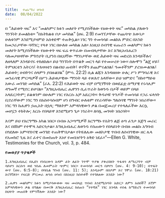 ```yaml
---
title:  ተጨማሪ ሀሳብ
date:  08/04/2022
---
```


በ “ሕይወት ዛፍ” እና “መልካምና ክፉን መለየት  የሚያስችለው የዕውቀት ዛፍ” መካከል ያለውን ግንኙነት ይመልከቱ። “በአትክልቱ ቦታ መካከል” (ዘፍ. 2:9) የመገኘታቸው ተጨባጭ እውነታ ሁለቱንም እንደሚያዛምድ አስቀድሞ ተጠቅሷል። ነገር ግን ተመሳሳይ መልክአ ምድር በአንድ ከመጋራታቸው ባሻገር; የላቀ ነገር በሁለቱ መካከል አለ። እነዚህ ሰብዓዊ ፍጡራን መልካምና ክፉን መለየት ከሚያስችለው የዕውቀት ዛፍ ፍሬ ቀጥፈው በመብላታቸው እና እግዚአብሔርን ባለመታዘዛቸው ምክንያት ቢያንስ በዚህኛው ማንነታቸው ወደ ሕይወት ዛፍ መድረስ እንዳይችሉና ለዘላለም እንዳይኖሩ ተከለከሉ። ይህ ግንኙነት በጥልቅ መርኅ ላይ የተመሠረተ ነው። ሰሎሞን “ልጄ ሆይ፤ ትምህርቴን አትርሳ፤ ትእዛዛቴን በልብህ ጠብቅ፤ ቀኖችን ይጨምሩልሃል፤ ዓመቶችንም ያረዝሙልሃል፤ ሕይወት; ሀብትንና ሰላምን ያበዙልሃል” (ምሳ. 22:2) ሲል ልጁን እንዳዘዘው ሁሉ; ሥነ ምግባራዊ እና መንፈሳዊ ምርጫዎች በሥነ ሕይወታዊው ማንነት ላይ ተጽእኖ አላቸው። ይህ ዝምድና “በከተማይቱ አውራ መንገድ መካከል” (ራእ. 22:2) የሕይወት ዛፍ ብቻ በሚገኝባት በወደፊቷ ሰማያዊ የሩሳሌም ዳግመኛ የሚኖር ይሆናል። “እግዚአብሔር ሔዋንን ሲፈጥራት ከወንዱ በታች ወይም በላይ አላደረጋትም; ይልቁንም በሁሉም ነገር የእርሱ አቻ አደረጋት። ቅዱሶቹ ጥንዶች ተመሳሳይ የጋራ ፍላጎት ቢኖራቸውም ነገር ግን በአስተሳሰብም ሆነ በግብር ሁለቱም የየራሳቸው ግለሰባዊ ማንነት ነበራቸው። ነገር ግን ከሔዋን ኃጢአት በኋላ; ማለትም አምላካዊውን ቃል በመጀመሪያ የተላለፈችው እርሷ መሆኗን ተከትሎ; እርሱ የበላይዋ እንደሚሆን ጌታ ነገራት። ለባሏ መገዛት ነበረባት።

እናም ይህ የእርግማኑ አካል ነበር። በብዙ አጋጣሚዎች እርግማኑ የሴትን ልጅ ዕጣ ፈንታ እጅግ መራር እና በሸክም የተሞላ አድርጎታል። እግዚአብሔር ለወንዱ የሰጠውን የበላይነት በብዙ መልኩ አግባብ በጎደለው አምባገነናዊ መንገድ ተጠቅሞበታል። የትዬለሌው መለኮታዊ ጥበብ ለሰብዓዊው ዘር ሌላ የአመክሮ ጊዜ እና ፈተና በመስጠት እነሆ የመቤዠትን ዕቅድ ነደፈ።”—Ellen G. White, Testimonies for the Church, vol. 3, p. 484.

**የመወያያ ጥያቄዎች**

`1.እግዚአብሔር በኤደን የነበረውን አዳም ፊት ለፊት ገጥሞ ጥያቄ ያቀረበለት ጥፋቱን ለማረጋገጥ ብቻ ሳይሆን እርሱን ወደ ንስሐ ለመምራት ጭምር ነበር። ተመሳሳይ መርኅ በቃየን (ዘፍ. 4: 9-10); በጥፋት ውሃ (ዘፍ. 6:5-8); በባቤል ግንብ (ዘፍ. 11: 5); እንዲሁም በሰዶም እና ገሞራ (ዘፍ. 18:21) እናገኛለን። የፍርድ ምርመራ ጽንሰ ሀሳብ በእነዚህ ክስተቶች የተገለጸው እንዴት ነው?`

`2.ሔዋን መልካምና ክፉን ከሚያሳውቀው ዛፍ መብላቷ ጥበብ እንደሚሰጣት አድርጋ ለምን አሰበች? እኛም አምላካዊውን ቃል በግልጽ በመናቅ እግዚአብሔር ከሰጠን “የተሻለ” ነገር እንዳለ ተስፋ ከማድረግ ተመሳሳይ ስህተት መጠበቅ የምንችለው እንዴት ነው?`